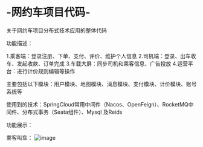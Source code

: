 # -网约车项目代码-
关于网约车项目分布式技术应用的整体代码

功能描述：

1.乘客端：登录注册、下单、支付、评价、维护个人信息
2.司机端：登录、出车收车、发起收款、订单完成
3.车载大屏：同步司机和乘客信息、广告投放
4.运营平台：进行计价规则编辑等操作

主要包括以下模块：用户模块、地图模块、消息模块、支付模块、计价模块、账号系统等

使用到的技术：SpringCloud常用中间件（Nacos、OpenFeign）、RocketMQ中间件、分布式事务（Seata组件）、Mysql  及Reids

功能展示：

乘客叫车：
![image](https://user-images.githubusercontent.com/103638902/226091368-1b760977-7a76-4ebe-b815-ee681dc524e0.png)
